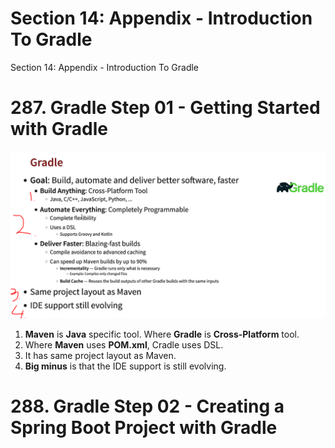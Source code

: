 # Section 14: Appendix - Introduction To Gradle  

Section 14: Appendix - Introduction To Gradle  

# 287. Gradle Step 01 - Getting Started with Gradle

<img src="gradle.PNG" alt="Course here" width="600"/>

1. **Maven** is **Java** specific tool. Where **Gradle** is **Cross-Platform** tool.
2. Where **Maven** uses **POM.xml**, Cradle uses DSL.
3. It has same project layout as Maven.
4. **Big minus** is that the IDE support is still evolving.

# 288. Gradle Step 02 - Creating a Spring Boot Project with Gradle